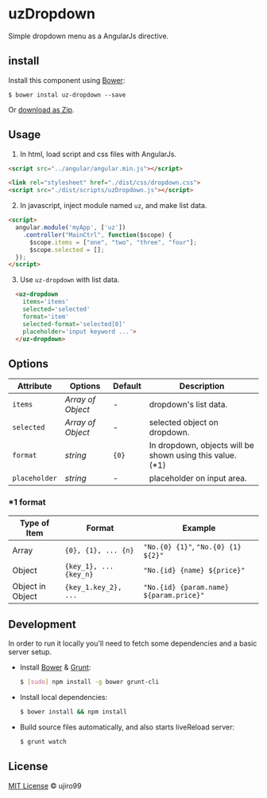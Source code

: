 uzDropdown
==========

Simple dropdown menu as a AngularJs directive.

## install

Install this component using  [Bower](http://bower.io/):

    $ bower instal uz-dropdown --save

Or [download as Zip](https://github.com/ujiro99/uzDropdown/archive/master.zip).


## Usage

1. In html, load script and css files with AngularJs.

  ```html
  <script src="../angular/angular.min.js"></script>

  <link rel="stylesheet" href="./dist/css/dropdown.css">
  <script src="./dist/scripts/uzDropdown.js"></script>
  ```

2. In javascript, inject module named `uz`, and make list data.

  ```html
  <script>
    angular.module('myApp', ['uz'])
      .controller("MainCtrl", function($scope) {
        $scope.items = ["one", "two", "three", "four"];
        $scope.selected = [];
    });
  </script>
  ```

3. Use `uz-dropdown` with list data.

  ```html
    <uz-dropdown
      items='items'
      selected='selected'
      format='item'
      selected-format='selected[0]'
      placeholder='input keyword ...'>
    </uz-dropdown>
  ```

## Options

Attribute | Options       | Default                    | Description
---       | ---           | ---                        | ---
`items`   | *Array of Object*| -                       | dropdown's list data.
`selected`|*Array of Object*|-| selected object on dropdown.
`format`  |*string*|`{0}`| In dropdown, objects will be shown using this value. (*1)
`placeholder`    | *string*      | -   | placeholder on input area.

### *1 format
Type of Item | Format | Example
---  | ---     | ---
Array| `{0}, {1}, ... {n}` | `"No.{0} {1}"`, `"No.{0} {1} ${2}"`
Object| `{key_1}, ... {key_n}` | `"No.{id} {name} ${price}"`
Object in Object| `{key_1.key_2}, ...` | `"No.{id} {param.name} ${param.price}"`


## Development

In order to run it locally you'll need to fetch some dependencies and a basic server setup.

* Install [Bower](http://bower.io/) & [Grunt](http://gruntjs.com/):

  ```sh
  $ [sudo] npm install -g bower grunt-cli
  ```

* Install local dependencies:

  ```sh
  $ bower install && npm install
  ```

* Build source files automatically,
  and also starts liveReload server:

  ```sh
  $ grunt watch
  ```

## License

[MIT License](http://opensource.org/licenses/MIT) © ujiro99
